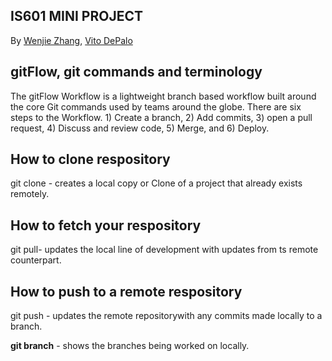 ## IS601 MINI PROJECT
By [Wenjie Zhang](), [Vito DePalo]()

## gitFlow, git commands and terminology
The gitFlow Workflow is a lightweight branch based workflow built around the core Git commands used by teams around the globe. There are six steps to the Workflow. 1) Create a branch, 2) Add commits, 3) open a pull request, 4) Discuss and review code, 5) Merge, and 6) Deploy.
## How to clone respository
git clone - creates a local copy or Clone of a project that already exists remotely.
## How to fetch your respository
git pull- updates the local line of development with updates from ts remote counterpart.
## How to push to a remote respository
git push - updates the remote repositorywith any commits made locally to a branch.

**git branch** - shows the branches being worked on locally.

